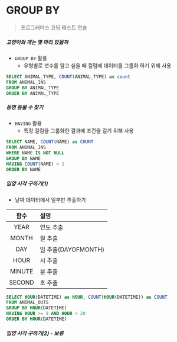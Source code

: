 # GROUP BY

> 프로그래머스 코딩 테스트 연습 



##### 고양이와 개는 몇 마리 있을까

- `GROUP BY` 활용
  - 유형별로 갯수를 알고 싶을 때 컬럼에 데이터를 그룹화 하기 위해 사용

```sql
SELECT ANIMAL_TYPE, COUNT(ANIMAL_TYPE) as count
FROM ANIMAL_INS
GROUP BY ANIMAL_TYPE
ORDER BY ANIMAL_TYPE
```



##### 동명 동물 수 찾기

- `HAVING` 활용
  - 특정 컬럼을 그룹화한 결과에 조건을 걸기 위해 사용

```sql
SELECT NAME, COUNT(NAME) as COUNT
FROM ANIMAL_INS
WHERE NAME IS NOT NULL 
GROUP BY NAME
HAVING COUNT(NAME) > 1
ORDER BY NAME
```



##### 입양 시각 구하기(1)

- 날짜 데이터에서 일부만 추출하기

|  함수  | 설명                |
| :----: | :------------------ |
|  YEAR  | 연도 추출           |
| MONTH  | 월 추출             |
|  DAY   | 일 추출(DAYOFMONTH) |
|  HOUR  | 시 추출             |
| MINUTE | 분 추출             |
| SECOND | 초 추출             |

```sql
SELECT HOUR(DATETIME) as HOUR, COUNT(HOUR(DATETIME)) as COUNT
FROM ANIMAL_OUTS
GROUP BY HOUR(DATETIME)
HAVING HOUR >= 9 AND HOUR < 20
ORDER BY HOUR(DATETIME)
```



##### 입양 시각 구하기(2) - 보류
